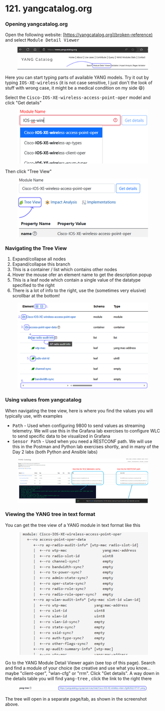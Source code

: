 # 121. yangcatalog.org

### Opening yangcatalog.org

Open the following website: [https://yangcatalog.org](broken-reference) and select <kbd>Module Detail Viewer</kbd>

<figure><img src="../../.gitbook/assets/image (2) (1) (1) (1).png" alt=""><figcaption></figcaption></figure>

Here you can start typing parts of available YANG models. Try it out by typing <kbd>IOS-XE-wireless</kbd> (it is not case sensitive, I just don't the look of stuff with wrong case, it might be a medical condition on my side :smile:)

Select the <kbd>Cisco-IOS-XE-wireless-access-point-oper</kbd> model and click "Get details"

<figure><img src="../../.gitbook/assets/image (3) (1) (1) (1).png" alt=""><figcaption></figcaption></figure>

Then click "Tree View"

<figure><img src="../../.gitbook/assets/image (4) (1) (1) (1).png" alt=""><figcaption></figcaption></figure>

### Navigating the Tree View

1. Expand/collapse all nodes
2. Expand/collapse this branch
3. This is a container / list which contains other nodes
4. Hover the mouse ofer an element name to get the description popup
5. This is a leaf node which contain a single value of the datatype specified to the right
6. There is a lot of info to the right, use the (sometimes very elusive) scrollbar at the bottom!

<figure><img src="../../.gitbook/assets/image (5) (1) (1) (1).png" alt=""><figcaption></figcaption></figure>

### Using values from yangcatalog

When navigating the tree view, here is where you find the values you will typically use, with examples

* <kbd>Path</kbd> - Used when configuring 9800 to send values as streaming telemetry. We will use this in the Grafana lab exercises to configure WLC to send specific data to be visualized in Grafana
* <kbd>Sensor Path</kbd> - Used when you need a RESTCONF path. We will use this in the Postman and Python lab exercises shortly, and in many of the Day 2 labs (both Python and Ansible labs)

<div data-full-width="true"><figure><img src="../../.gitbook/assets/image (6) (1) (1) (1).png" alt=""><figcaption></figcaption></figure></div>

### Viewing the YANG tree in text format

You can get the tree view of a YANG module in text format like this

<figure><img src="../../.gitbook/assets/image (7) (1) (1) (1).png" alt=""><figcaption></figcaption></figure>

Go to the YANG Module Detail Viewer again (see top of this page). Search and find a module of your choice (be creative and use what you know... maybe "client-oper", "wlan-cfg" or "rrm". Click "Get details". A way down in the details table you will find <kbd>yang-tree</kbd> , click the link to the right there

<figure><img src="../../.gitbook/assets/image (8) (1) (1) (1).png" alt=""><figcaption></figcaption></figure>

The tree will open in a separate page/tab, as shown in the screenshot above.
